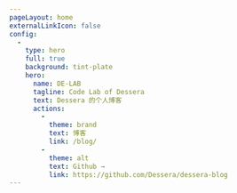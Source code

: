 ```yaml
---
pageLayout: home
externalLinkIcon: false
config:
  -
    type: hero
    full: true
    background: tint-plate
    hero:
      name: DE-LAB
      tagline: Code Lab of Dessera
      text: Dessera 的个人博客
      actions:
        -
          theme: brand
          text: 博客
          link: /blog/
        -
          theme: alt
          text: Github →
          link: https://github.com/Dessera/dessera-blog
---
```

